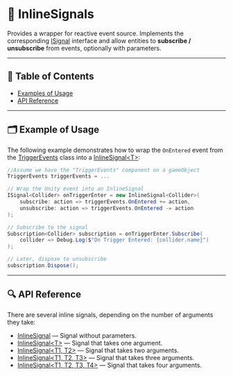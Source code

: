# 🧩 InlineSignals

Provides a wrapper for reactive event source. Implements the corresponding [ISignal](ISignals.md) interface and allow
entities to **subscribe / unsubscribe** from events, optionally with parameters.

---

## 📑 Table of Contents

- [Examples of Usage](#-examples-of-usage)
- [API Reference](#-api-reference)

---

## 🗂 Example of Usage

The following example demonstrates how to wrap the `OnEntered` event from
the [TriggerEvents](../Utils/TriggerEvents.md) class into a [InlineSignal\<T>](InlineSignal%601.md):

```csharp
//Assume we have the "TriggerEvents" component on a gameObject
TriggerEvents triggerEvents = ...

// Wrap the Unity event into an InlineSignal
ISignal<Collider> onTriggerEnter = new InlineSignal<Collider>(
    subscribe: action => triggerEvents.OnEntered += action,
    unsubscribe: action => triggerEvents.OnEntered -= action
);

// Subscribe to the signal
Subscription<Collider> subscription = onTriggerEnter.Subscribe(
    collider => Debug.Log($"On Trigger Entered: {collider.name}")
);

// Later, dispose to unsubscribe
subscription.Dispose();
```

---

## 🔍 API Reference

There are several inline signals, depending on the number of arguments they take:

- [InlineSignal](InlineSignal.md) — Signal without parameters.
- [InlineSignal&lt;T&gt;](InlineSignal%601.md) — Signal that takes one argument.
- [InlineSignal&lt;T1, T2&gt;](InlineSignal%602.md) — Signal that takes two arguments.
- [InlineSignal&lt;T1, T2, T3&gt;](InlineSignal%603.md) — Signal that takes three arguments.
- [InlineSignal&lt;T1, T2, T3, T4&gt;](InlineSignal%604.md) — Signal that takes four arguments.